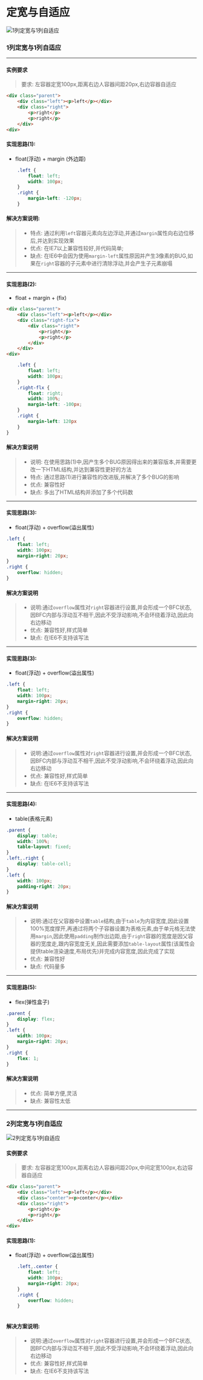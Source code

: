 # 定宽与自适应
![1列定宽与1列自适应](https://s1.ax1x.com/2017/10/04/39ZIU.png)
### 1列定宽与1列自适应
-----------------------------------------
#### 实例要求
>要求: 左容器定宽100px,距离右边人容器间距20px,右边容器自适应
```html
<div class="parent">
    <div class="left"><p>left</p></div>
    <div class="right">
        <p>right</p>
        <p>right</p>
    </div>
<div>    
```
#### 实现思路(1):
- float(浮动) + margin (外边距) 
```css
    .left {
        float: left;
        width: 100px;
    }
    .right {
        margin-left: -120px;
    }
```
#### 解决方案说明:
> - 特点: 通过利用`left`容器元素向左边浮动,并通过`margin`属性向右边位移后,并达到实现效果
> - 优点: 在IE7以上兼容性较好,并代码简单;
> - 缺点: 在IE6中会因为使用`margin-left`属性原因并产生3像素的BUG,如果在`right`容器的子元素中进行清除浮动,并会产生子元素崩塌
-----------------------------------------
#### 实现思路(2):
- float + margin + (fix)
```html
<div class="parent">
    <div class="left"><p>left</p></div>
    <div class="right-fix">
        <div class="right">
            <p>right</p>
            <p>right</p>
        </div>
    </div>
<div> 
```
```css
    .left {
        float: left; 
        width: 100px;
    }
    .right-flx {
        float: right;
        width: 100%;
        margin-left: -100px;
    }
    .right {
        margin-left: 120px
    }
}
```
#### 解决方案说明
> - 说明: 在使用思路(1)中,因产生多个BUG原因得出来的兼容版本,并需要更改一下HTML结构,并达到兼容性更好的方法
> - 特点: 通过思路(1)进行兼容性的改进版,并解决了多个BUG的影响
> - 优点: 兼容性好
> - 缺点: 多出了HTML结构并添加了多个代码数
--------------------------------------
#### 实现思路(3):
- float(浮动) + overflow(溢出属性)
```css
.left {
    float: left;
    width: 100px; 
    margin-right: 20px;
}
.right {
    overflow: hidden;
}
```
#### 解决方案说明
> - 说明:通过`overflow`属性对`right`容器进行设置,并会形成一个BFC状态,因BFC内部与浮动互不相干,因此不受浮动影响,不会环绕着浮动,因此向右边移动
> - 优点: 兼容性好,样式简单
> - 缺点: 在IE6不支持该写法
------------------------------------------
#### 实现思路(3):
- float(浮动) + overflow(溢出属性)
```css
.left {
    float: left;
    width: 100px; 
    margin-right: 20px;
}
.right {
    overflow: hidden;
}
```
#### 解决方案说明
> - 说明:通过`overflow`属性对`right`容器进行设置,并会形成一个BFC状态,因BFC内部与浮动互不相干,因此不受浮动影响,不会环绕着浮动,因此向右边移动
> - 优点: 兼容性好,样式简单
> - 缺点: 在IE6不支持该写法

----------------------------------------
#### 实现思路(4):
- table(表格元素) 
```css
.parent {
    display: table;
    width: 100%;
    table-layout: fixed;
}
.left,.right {
    display: table-cell;
}
.left {
    width: 100px;
    padding-right: 20px;
}
```
#### 解决方案说明
> - 说明:通过在父容器中设置`table`结构,由于`table`为内容宽度,因此设置100%宽度撑开,再通过将两个子容器设置为表格元素,由于单元格无法使用`margin`,因此使用`padding`制作出边距,由于`right`容器的宽度是因父容器的宽度走,跟内容宽度无关,因此需要添加`table-layout`属性(该属性会提供table渲染速度,布局优先)并完成内容宽度,因此完成了实现
> - 优点: 兼容性好
> - 缺点: 代码量多
-----------------------------------------
#### 实现思路(5):
- flex(弹性盒子)
```css
.parent {
    display: flex;
}
.left {
    width: 100px;
    margin-right: 20px;
}
.right {
    flex: 1;
}
```
#### 解决方案说明
> - 优点: 简单方便,灵活
> - 缺点: 兼容性太低
---------------------------------------------
### 2列定宽与1列自适应
![2列定宽与1列自适应](https://s1.ax1x.com/2017/10/04/39miF.png)

#### 实例要求
>要求: 左容器定宽100px,距离右边人容器间距20px,中间定宽100px,右边容器自适应
```html
<div class="parent">
    <div class="left"><p>left</p></div>
    <div class="center"><p>conter</p></div>
    <div class="right">
        <p>right</p>
        <p>right</p>
    </div>
<div>  
```
#### 实现思路(1):
- float(浮动) + overflow(溢出属性)
```css
    .left,.center {
        float: left;
        width: 100px;
        margin-right: 20px;
    }
    .right {
        overflow: hidden;
    }
    
```
#### 解决方案说明:
> - 说明:通过`overflow`属性对`right`容器进行设置,并会形成一个BFC状态,因BFC内部与浮动互不相干,因此不受浮动影响,不会环绕着浮动,因此向右边移动
> - 优点: 兼容性好,样式简单
> - 缺点: 在IE6不支持该写法
